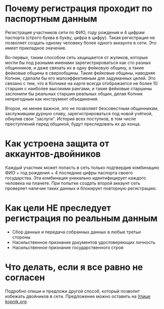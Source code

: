 # Почему регистрация проходит по паспортным данным

Регистрация участников сети по ФИО, году рождения и 4 цифрам паспорта (строго буква в букву, цифра в цифру). Такая регистрация не позволяет создать одному человеку более одного аккаунта в сети. Это имеет прикладное значение. 

Во-первых, таким способом сеть защищается от жуликов, которые могли бы под разными именами зарегистрироваться как сто разных общинников, и даже связать их в одну фейковую общину, а такие фейковые общины в сверхобщины. Такие фейковые общины, наводняя Копник, сделали бы его малоэффективным для задуманных целей. Это связано с тем, что в Копнике на карте всегда отображается не более 10 старшин с наиболее высокими рангами, и такие фейковые старшины заслонили бы реальных старшин реальных общин, делая Копник непригодным как инструмент объединения.

Второе, не менее важное, это не позволяет безсовестным общинникам, заслужившим дурную славу, зарегистрироваться под новой учёткой, обнулив свои "заслуги". История всех поступков, в том числе преступлений перед общиной, будут преследовать их до конца.

# Как устроена защита от аккаунтов-двойников

Каждый участник может попасть в сеть только подтвердив комбинацию ФИО + год рождения + 4 последние цифры паспорта своего государства. Эта комбинация уникально идентифицирует каждого человека на планете. При попытке создать второй аккаунт сеть проверяет наличие таких данных и блокирует повторную регистрацию.

# Как цели НЕ преследует регистрация по реальным данным

 - Сбор данных и передача собранных данных в любые третьи стороны
 - Насильственное признание документов удостоверяющих личность
 - Насильственное признание государственного строя

# Что делать, если я все равно не согласен

Подробно опиши и предложи другой способ, который позволит избежать двойников в сети. Предложение можно оставить на [Улице kopnik.org](https://vk.me/join/gPg9/g6wjgknBe034BdDdOdcjvU1MtJKZ7o=).
